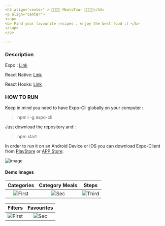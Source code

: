 ```yaml
---
<h3 align="center" > 🍤🍨🍇🍷 MealsTour 🍷🍇🍨🍤</h3> 
<p align="center"> 
<sup> 
<b> Find your favourite recipes , enjoy the best food :) </b>      
</sup>         
</p>                 
                  
---                             
```

                            
### Description              
     
Expo : [Link](https://docs.expo.io/guides/)       
     
React Native: [Link](https://reactnative.dev/docs/getting-started) 
 
React Hooks: [Link](https://reactjs.org/docs/hooks-reference.html)   
  
### HOW TO RUN   
 
Keep in mind you need to have Expo-Cli globally on your computer :   
 
>npm i -g expo-cli

Just download the repository and :    
 
>npm start

In order to run it on an Android Device or IOS you can download Expo-Client from [PlayStore](https://play.google.com/store/apps/details?id=host.exp.exponent&hl=en) or [APP Store](https://apps.apple.com/us/app/expo-client/id982107779):

![image](https://user-images.githubusercontent.com/20374208/82951086-34136180-9faf-11ea-8ca4-d5ddbe2bc029.png)

#### Demo Images

| Categories | Category Meals | Steps
|:-:|:-:|:-:|
| ![First](https://user-images.githubusercontent.com/20374208/89298669-488a6f00-d66e-11ea-8a3b-174448449180.jpg) | ![Sec](https://user-images.githubusercontent.com/20374208/89298684-50e2aa00-d66e-11ea-8b41-2649cf46a483.jpg) | ![Third](https://user-images.githubusercontent.com/20374208/89298678-4e805000-d66e-11ea-91c3-0cc5557479bd.jpg) |


| Filters | Favourites |
|:-:|:-:|
| ![First](https://user-images.githubusercontent.com/20374208/89298652-41fbf780-d66e-11ea-8796-44981323dd52.jpg) | ![Sec](https://user-images.githubusercontent.com/20374208/89298655-432d2480-d66e-11ea-9757-e8a0b021ef4a.jpg) | 
